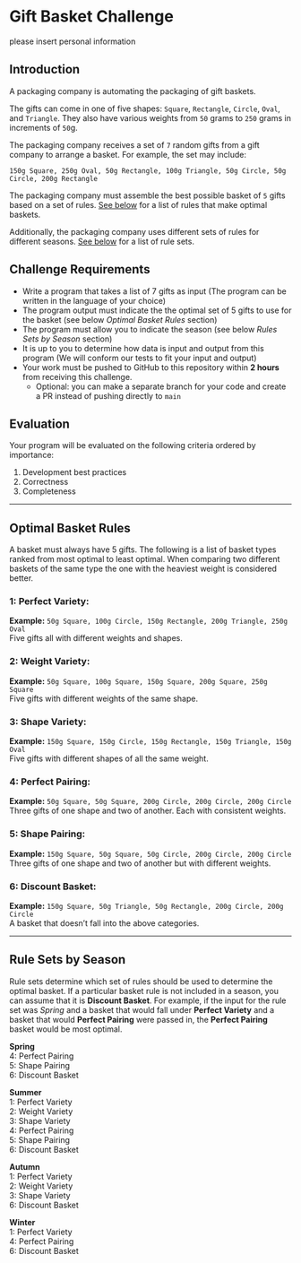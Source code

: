 # Gift Basket Challenge
please insert personal information

## Introduction

A packaging company is automating the packaging of gift baskets. 

The gifts can come in one of five shapes: `Square`, `Rectangle`, `Circle`, `Oval`, and `Triangle`. They also have various weights from `50` grams to `250` grams in increments of `50`g.

The packaging company receives a set of `7` random gifts from a gift company to arrange a basket. For example, the set may include: 

```
150g Square, 250g Oval, 50g Rectangle, 100g Triangle, 50g Circle, 50g Circle, 200g Rectangle
```

The packaging company must assemble the best possible basket of `5` gifts based on a set of rules. [See below](#optimal-basket-rules) for a list of rules that make optimal baskets.

Additionally, the packaging company uses different sets of rules for different seasons. [See below](#rule-sets-by-season) for a list of rule sets.

## Challenge Requirements

- Write a program that takes a list of 7 gifts as input (The program can be written in the language of your choice)
- The program output must indicate the the optimal set of 5 gifts to use for the basket (see below _Optimal Basket Rules_ section)
- The program must allow you to indicate the season (see below _Rules Sets by Season_ section)
- It is up to you to determine how data is input and output from this program (We will conform our tests to fit your input and output)
- Your work must be pushed to GitHub to this repository within **2 hours** from receiving this challenge.
    - Optional: you can make a separate branch for your code and create a PR instead of pushing directly to `main` 


## Evaluation

Your program will be evaluated on the following criteria ordered by importance:
1. Development best practices
2. Correctness
3. Completeness

----

## Optimal Basket Rules

A basket must always have 5 gifts. The following is a list of basket types ranked from most optimal to least optimal. When comparing two different baskets of the same type the one with the heaviest weight is considered better.

### 1: Perfect Variety: 
**Example:** `50g Square, 100g Circle, 150g Rectangle, 200g Triangle, 250g Oval` \
Five gifts all with different weights and shapes. 

### 2: Weight Variety:
**Example:** `50g Square, 100g Square, 150g Square, 200g Square, 250g Square` \
Five gifts with different weights of the same shape.

### 3: Shape Variety:
**Example:** `150g Square, 150g Circle, 150g Rectangle, 150g Triangle, 150g Oval` \
Five gifts with different shapes of all the same weight.

### 4: Perfect Pairing:
**Example:** `50g Square, 50g Square, 200g Circle, 200g Circle, 200g Circle` \
Three gifts of one shape and two of another. Each with consistent weights.

### 5: Shape Pairing:
**Example:** `150g Square, 50g Square, 50g Circle, 200g Circle, 200g Circle` \
Three gifts of one shape and two of another but with different weights.

### 6: Discount Basket:
**Example:** `150g Square, 50g Triangle, 50g Rectangle, 200g Circle, 200g Circle` \
A basket that doesn’t fall into the above categories.

----

## Rule Sets by Season

Rule sets determine which set of rules should be used to determine the optimal basket. If a particular basket rule is not included in a season, you can assume that it is **Discount Basket**. For example, if the input for the rule set was _Spring_ and a basket that would fall under **Perfect Variety** and a basket that would **Perfect Pairing** were passed in, the **Perfect Pairing** basket would be most optimal.

**Spring** \
4: Perfect Pairing \
5: Shape Pairing \
6: Discount Basket

**Summer** \
1: Perfect Variety \
2: Weight Variety \
3: Shape Variety \
4: Perfect Pairing \
5: Shape Pairing \
6: Discount Basket

**Autumn** \
1: Perfect Variety \
2: Weight Variety \
3: Shape Variety \
6: Discount Basket

**Winter** \
1: Perfect Variety \
4: Perfect Pairing \
6: Discount Basket

